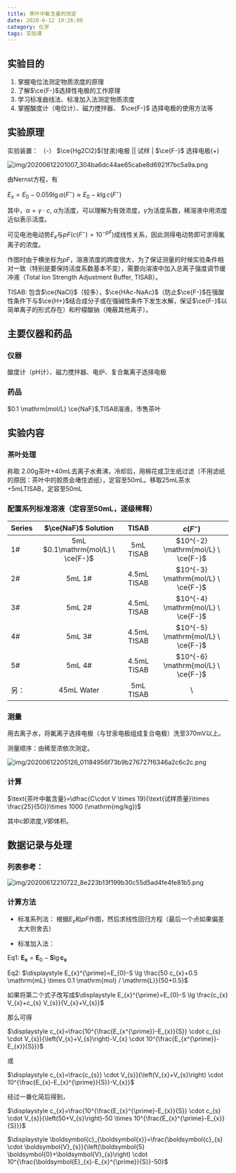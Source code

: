 ```yaml
---
title: 茶叶中氟含量的测定
date: 2020-6-12 19:26:00
category: 化学
tags: 实验课
---
```


<script type="text/javascript" src="/js/config.js" defer></script>
<script id="Mathjax-script" type="text/javascript" defer src="/js/mathjax/tex-svg.js?config=TeX-MML-AM_CHTML"></script>

<!--more-->

## 实验目的
1. 掌握电位法测定物质浓度的原理
2. 了解$\ce{F-}$选择性电极的工作原理
3. 学习标准曲线法、标准加入法测定物质浓度
4. 掌握酸度计（电位计）、磁力搅拌器、 $\ce{F-}$ 选择电极的使用方法等

## 实验原理


实验装置： （-） $\ce{Hg2Cl2}$(甘汞)电极 || 试样 | $\ce{F-}$ 选择电极(+)

![img/20200612201007_304ba6dc44ae65cabe8d6921f7bc5a9a.png](http://api.zypan.ltd/img/20200612201007_304ba6dc44ae65cabe8d6921f7bc5a9a.png)

由Nernst方程，有

$E_x=E_0 - 0.059 \lg \alpha (F^-) \approx E_0 - k \lg c(F^-)$

其中，$\alpha = \gamma\cdot c$, $\alpha$为活度，可以理解为有效浓度，$\gamma$为活度系数，稀溶液中用浓度近似表示活度。

可见电池电动势$E_x$与$pF (c(F^-)=10^{-pF})$成线性关系，因此测得电动势即可求得氟离子的浓度。

作图时由于横坐标为$pF$，溶液浓度的跨度很大，为了保证测量的时候实验条件相对一致（特别是要保持活度系数基本不变），需要向溶液中加入总离子强度调节缓冲液（Total Ion Strength Adjustment Buffer, TISAB）。

TISAB: 包含$\ce{NaCl}$（较多），$\ce{HAc-NaAc}$（防止$\ce{F-}$在强酸性条件下与$\ce{H+}$结合成分子或在强碱性条件下发生水解，保证$\ce{F-}$以简单离子的形式存在）和柠檬酸钠（掩蔽其他离子）。

## 主要仪器和药品

### 仪器

酸度计（pH计）、磁力搅拌器、电炉、复合氟离子选择电极

### 药品

$0.1 \mathrm{mol/L} \ce{NaF}$,TISAB溶液，市售茶叶

## 实验内容

### 茶叶处理

称取 $2.00\mathrm{g}$茶叶+$40 \mathrm{mL}$去离子水煮沸，冷却后，用棉花或卫生纸过滤（不用滤纸的原因：茶叶中的胶质会堵住滤纸），定容至$50\mathrm{mL}$。移取$25\mathrm{mL}$茶水+$5\mathrm{mL}$TISAB，定容至$50\mathrm{mL}$

### 配置系列标准溶液（定容至$50\mathrm{mL}$，逐级稀释）

| Series |        $\ce{NaF}$ Solution         |    TISAB    |              $c(F^-)$              |
| ------ | :--------------------------------: | :---------: | :--------------------------------: |
| 1#     | 5mL $0.1\mathrm{mol/L} \  \ce{F-}$ |  5mL TISAB  | $10^{-2} \mathrm{mol/L} \ \ce{F-}$ |
| 2#     |               5mL 1#               | 4.5mL TISAB | $10^{-3} \mathrm{mol/L} \ \ce{F-}$ |
| 3#     |               5mL 2#               | 4.5mL TISAB | $10^{-4} \mathrm{mol/L} \ \ce{F-}$ |
| 4#     |               5mL 3#               | 4.5mL TISAB | $10^{-5} \mathrm{mol/L} \ \ce{F-}$ |
| 5#     |               5mL 4#               | 4.5mL TISAB | $10^{-6} \mathrm{mol/L} \ \ce{F-}$ |
| 另：   |             45mL Water             |  5mL TISAB  |                 \                  |

### 测量

用去离子水，将氟离子选择电极（与甘汞电极组成复合电极）洗至$370 \mathrm{mV}$以上。

测量顺序：由稀至浓依次测定。

![img/20200612205126_01184956f73b9b276727f6346a2c6c2c.png](http://api.zypan.ltd/img/20200612205126_01184956f73b9b276727f6346a2c6c2c.png)

### 计算

$\text{茶叶中氟含量}=\dfrac{C\cdot V \times 19}{\text{试样质量}\times \frac{25}{50}}\times 1000 (\mathrm{mg/kg})$

其中$c$即浓度,$V$即体积。

## 数据记录与处理 

### 列表参考：

![img/20200612210722_8e223b13f199b30c55d5ad4fe4fe81b5.png](http://api.zypan.ltd/img/20200612210722_8e223b13f199b30c55d5ad4fe4fe81b5.png)

### 计算方法

* 标准系列法： 根据$E_x$和$pF$作图，然后求线性回归方程（最后一个点如果偏差太大则舍去）

* 标准加入法：
  
Eq1: $\displaystyle \boldsymbol{E}_{\boldsymbol{x}}=\boldsymbol{E}_{0}-\boldsymbol{S} \lg \boldsymbol{c}_{\boldsymbol{x}}$

Eq2: $\displaystyle E_{x}^{\prime}=E_{0}-S \lg \frac{50 c_{x}+0.5 \mathrm{mL} \times 0.1 \mathrm{mol} / \mathrm{L}}{50+0.5}$


如果将第二个式子改写成$\displaystyle E_{x}^{\prime}=E_{0}-S \lg \frac{c_{x} V_{x}+c_{s} V_{s}}{V_{x}+V_{s}}$

那么可得

$\displaystyle c_{x}=\frac{10^{\frac{E_{x^{\prime}}-E_{x}}{S}} \cdot c_{s} \cdot V_{s}}{\left(V_{x}+V_{s}\right)-V_{x} \cdot 10^{\frac{E_{x^{\prime}}-E_{x}}{S}}}$

或

$\displaystyle c_{x}=\frac{c_{s}} \cdot V_{s}}{\left(V_{x}+V_{s}\right) \cdot 10^{\frac{E_{x}-E_{x}^{\prime}}{S}}-V_{x}}$

经过一番化简后得到，

$\displaystyle c_{x}=\frac{10^{\frac{E_{x}^{\prime}-E_{x}}{S}} \cdot c_{s} \cdot V_{s}}{\left(50+V_{s}\right)-50 \times 10^{\frac{E_{x}^{\prime}-E_{x}}{S}}}$

$\displaystyle \boldsymbol{c}_{\boldsymbol{x}}=\frac{\boldsymbol{c}_{s} \cdot \boldsymbol{V}_{s}}{\left(\boldsymbol{5} \boldsymbol{0}+\boldsymbol{V}_{s}\right) \cdot 10^{\frac{\boldsymbol{E}_{x}-E_{x}^{\prime}}{S}}-50}$